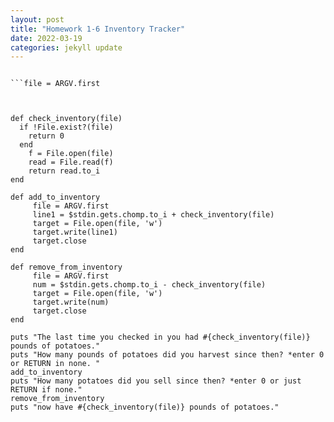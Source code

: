 ```yaml
---
layout: post
title: "Homework 1-6 Inventory Tracker"
date: 2022-03-19
categories: jekyll update
---
```

```

```file = ARGV.first



def check_inventory(file)
  if !File.exist?(file)
    return 0
  end
    f = File.open(file)    
    read = File.read(f)
    return read.to_i
end

def add_to_inventory
     file = ARGV.first
     line1 = $stdin.gets.chomp.to_i + check_inventory(file)
     target = File.open(file, 'w')
     target.write(line1)
     target.close
end

def remove_from_inventory
     file = ARGV.first
     num = $stdin.gets.chomp.to_i - check_inventory(file)
     target = File.open(file, 'w')
     target.write(num)
     target.close
end    

puts "The last time you checked in you had #{check_inventory(file)} pounds of potatoes."
puts "How many pounds of potatoes did you harvest since then? *enter 0 or RETURN in none. "
add_to_inventory
puts "How many potatoes did you sell since then? *enter 0 or just RETURN if none."
remove_from_inventory
puts "now have #{check_inventory(file)} pounds of potatoes."


